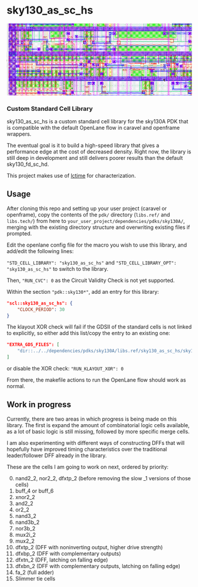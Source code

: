 # sky130_as_sc_hs

![](Screenshot_2024-12-10_23-57-17.png)

### Custom Standard Cell Library

sky130_as_sc_hs is a custom standard cell library for the sky130A PDK that is compatible with the default OpenLane flow in caravel and openframe wrappers.

The eventual goal is it to build a high-speed library that gives a performance edge at the cost of decreased density. Right now, the library is still deep in development and still delivers poorer results than the default sky130_fd_sc_hd.

This project makes use of [lctime](https://codeberg.org/librecell/lctime) for characterization.

## Usage

After cloning this repo and setting up your user project (caravel or openframe), copy the contents of the `pdk/` directory (`libs.ref/` and `libs.tech/`) from here to `your_user_project/dependencies/pdks/sky130A/`, merging with the existing directory structure and overwriting existing files if prompted.

Edit the openlane config file for the macro you wish to use this library, and add/edit the following lines:

`"STD_CELL_LIBRARY": "sky130_as_sc_hs"`
and
`"STD_CELL_LIBRARY_OPT": "sky130_as_sc_hs"`
to switch to the library.

Then, `"RUN_CVC": 0` as the Circuit Validity Check is not yet supported.

Within the section `"pdk::sky130*"`, add an entry for this library:
```json
"scl::sky130_as_sc_hs": {
	"CLOCK_PERIOD": 30
}
```

The klayout XOR check will fail if the GDSII of the standard cells is not linked to explicitly, so either add this list/copy the entry to an existing one:
```json
"EXTRA_GDS_FILES": [
	"dir::../../dependencies/pdks/sky130A/libs.ref/sky130_as_sc_hs/sky130_as_sc_hs__merged.gds"
]
```
or disable the XOR check:
`"RUN_KLAYOUT_XOR": 0`

From there, the makefile actions to run the OpenLane flow should work as normal.

## Work in progress

Currently, there are two areas in which progress is being made on this library. The first is expand the amount of combinatorial logic cells available, as a lot of basic logic is still missing, followed by more specific merge cells.

I am also experimenting with different ways of constructing DFFs that will hopefully have improved timing characteristics over the traditional leader/follower DFF already in the library.

These are the cells I am going to work on next, ordered by priority:

0. nand2_2, nor2_2, dfxtp_2 (before removing the slow _1 versions of those cells)
1. buff_4 or buff_6
2. xnor2_2
3. and2_2
4. or2_2
5. nand3_2
6. nand3b_2
7. nor3b_2
8. mux2i_2
9. mux2_2
10. dfxtp_2 (DFF with noninverting output, higher drive strength)
11. dfxbp_2 (DFF with complementary outputs)
12. dfxtn_2 (DFF, latching on falling edge)
13. dfxbn_2 (DFF with complementary outputs, latching on falling edge)
14. fa_2 (full adder)
15. Slimmer tie cells
